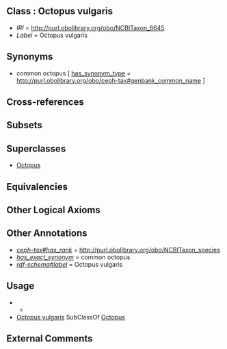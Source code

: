 
## Class : Octopus vulgaris

 * *IRI* = http://purl.obolibrary.org/obo/NCBITaxon_6645
 * *Label* = Octopus vulgaris

## Synonyms

 * common octopus [ [has_synonym_type](../../pe/oboInOwl#hasSynonymType.md) = http://purl.obolibrary.org/obo/ceph-tax#genbank_common_name ]

## Cross-references


## Subsets


## Superclasses

 * [Octopus](../../NCBITaxon/43/NCBITaxon_6643.md)

## Equivalencies


## Other Logical Axioms


## Other Annotations

 * *[ceph-tax#has_rank](../../ceph-tax#has/nk/ceph-tax#has_rank.md)* = http://purl.obolibrary.org/obo/NCBITaxon_species
 * *[has_exact_synonym](../../ym/oboInOwl#hasExactSynonym.md)* = common octopus
 * *[rdf-schema#label](../../el/rdf-schema#label.md)* = Octopus vulgaris

## Usage

 * -
 * [Octopus vulgaris](../../NCBITaxon/45/NCBITaxon_6645.md) SubClassOf [Octopus](../../NCBITaxon/43/NCBITaxon_6643.md)

## External Comments

